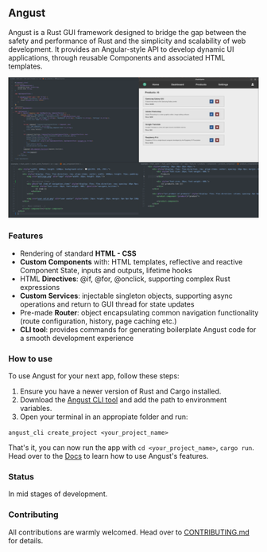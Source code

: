 ## Angust

Angust is a Rust GUI framework designed to bridge the gap between the safety and performance of Rust and the simplicity and scalability of web development. It provides an Angular-style API to develop dynamic UI applications, through reusable Components and associated HTML templates.

![Screenshots](/screenshots/Compilation.png)

### Features
* Rendering of standard **HTML - CSS**
* **Custom Components** with: HTML templates, reflective and reactive Component State, inputs and outputs, lifetime hooks
* HTML **Directives**: @if, @for, @onclick, supporting complex Rust expressions
* **Custom Services**: injectable singleton objects, supporting async operations and return to GUI thread for state updates
* Pre-made **Router**: object encapsulating common navigation functionality (route configuration, history, page caching etc.)
* **CLI tool**: provides commands for generating boilerplate Angust code for a smooth development experience

### How to use
To use Angust for your next app, follow these steps:
1. Ensure you have a newer version of Rust and Cargo installed.
2. Download the [Angust CLI tool](TBA) and add the path to environment variables.
2. Open your terminal in an appropiate folder and run:

`angust_cli create_project <your_project_name>`

That's it, you can now run the app with `cd <your_project_name>`, `cargo run`. Head over to the [Docs](TBA) to learn how to use Angust's features.

### Status
In mid stages of development.

### Contributing
All contributions are warmly welcomed. Head over to [CONTRIBUTING.md](https://github.com/TudorOrban/ChainOptim-backend/blob/main/CONTRIBUTING.md) for details.
